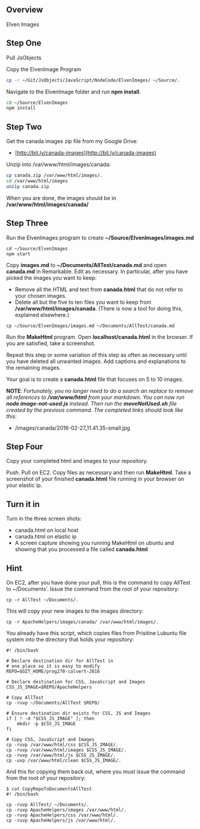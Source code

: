 ## Overview

Elven Images

## Step One

Pull JsObjects

Copy the ElvenImage Program

```bash
cp -r ~/Git/JsObjects/JavaScript/NodeCode/ElvenImages/ ~/Source/.
```

Navigate to the ElvenImage folder and run **npm install**.

```bash
cd ~/Source/ElvenImages
npm install
```

## Step Two

Get the canada images zip file from my Google Drive:

- [http://bit.ly/canada-images](http://bit.ly/canada-images)

Unzip into /var/www/html/images/canada:

```bash
cp canada.zip /var/www/html/images/.
cd /var/www/html/images
unzip canada.zip
```

When you are done, the images should be in **/var/www/html/images/canada/**

## Step Three

Run the ElvenImages program to create **~/Source/ElvenImages/images.md**

```
cd ~/Source/ElvenImages
npm start
```

Copy **images.md** to **~/Documents/AllTest/canada.md** and open **canada.md** in Remarkable. Edit as necessary. In particular, after you have picked the images you want to keep:

- Remove all the HTML and text from **canada.html** that do not refer to your chosen images.
- Delete all but the five to ten files you want to keep from **/var/www/html/images/canada**. (There is now a tool for doing this, explained elsewhere.)

```
cp ~/Source/ElvenImages/images.md ~/Documents/AllTest/canada.md
```

Run the **MakeHtml** program. Open **localhost/canada.html** in the browser. If you are satisfied, take a screenshot.

Repeat this step or some variation of this step as often as necessary until you have deleted all unwanted images. Add captions and explanations to the remaining images.

Your goal is to create a **canada.html** file that focuses on 5 to 10 images.

**NOTE**: *Fortunately, you no longer need to do a search an replace to remove all references to **/var/www/html** from your markdown. You can now run **node image-not-used.js** instead. Then run the **moveNotUsed.sh** file created by the previous command. The completed links should look like this:*

- /images/canada/2016-02-27_11.41.35-small.jpg

## Step Four

Copy your completed html and images to your repository.

Push. Pull on EC2. Copy files as necessary and then run **MakeHtml**. Take a screenshot of your finished **canada.html** file running in your browser on your elastic ip.

## Turn it in

Turn in the three screen shots:

- canada.html on local host
- canada.html on elastic ip
- A screen capture showing you running MakeHtml on ubuntu and showing that you processed a file called **canada.html**

## Hint

On EC2, after you have done your pull, this is the command to copy AllTest to ~/Documents'. Issue the command from the root of your repository:

```
cp -r AllTest ~/Documents/.
```

This will copy your new images to the images directory:

```
cp -r ApacheHelpers/images/canada/ /var/www/html/images/.
```

You already have this script, which copies files from Prisitine Lubuntu file system into the directory that holds your repository:

```
#! /bin/bash

# Declare destination dir for AllTest in
# one place so it is easy to modify
REPO=$GIT_HOME/prog270-calvert-2016

# Declare destination for CSS, JavaScript and Images
CSS_JS_IMAGE=$REPO/ApacheHelpers

# Copy AllTest
cp -ruvp ~/Documents/AllTest $REPO/

# Ensure destination dir exists for CSS, JS and Images
if [ ! -d "$CSS_JS_IMAGE" ]; then
	mkdir -p $CSS_JS_IMAGE
fi

# Copy CSS, JavaScript and Images
cp -ruvp /var/www/html/css $CSS_JS_IMAGE/.
cp -ruvp /var/www/html/images $CSS_JS_IMAGE/.
cp -ruvp /var/www/html/js $CSS_JS_IMAGE/.
cp -uvp /var/www/html/clean $CSS_JS_IMAGE/.
```

And this for copying them back out, where you must issue the command from the root of your repository:

```
$ cat CopyRepoToDocumentsAllTest
#! /bin/bash

cp -ruvp AllTest/ ~/Documents/.
cp -ruvp ApacheHelpers/images /var/www/html/.
cp -ruvp ApacheHelpers/css /var/www/html/.
cp -ruvp ApacheHelpers/js /var/www/html/.
```
